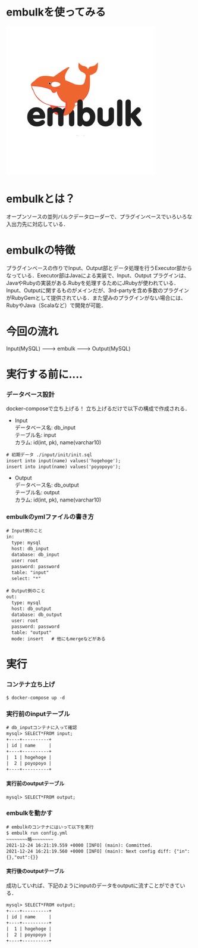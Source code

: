 # embulkを使ってみる
![Test Image 3](./img/embulk.png)
# embulkとは？
オープンソースの並列バルクデータローダーで、プラグインベースでいろいろな入出力先に対応している．

# embulkの特徴
プラグインベースの作りでInput、Output部とデータ処理を行うExecutor部からなっている．Executor部はJavaによる実装で、Input、Output プラグインは、JavaやRubyの実装がある.Rubyを処理するためにJRubyが使われている．Input、Outputに関するものがメインだが、3rd-partyを含め多数のプラグインがRubyGemとして提供されている．また望みのプラグインがない場合には、RubyやJava（Scalaなど）で開発が可能．

# 今回の流れ

Input(MySQL) ---> embulk ---> Output(MySQL)

# 実行する前に....
### データベース設計
docker-composeで立ち上げる！ 立ち上げるだけで以下の構成で作成される．
- Input<br>
データベース名: db_input<br> テーブル名: input<br>
カラム: id(int, pk), name(varchar10)<br>
~~~
# 初期データ ./input/init/init.sql
insert into input(name) values('hogehoge');
insert into input(name) values('poyopoyo');
~~~
- Output<br>
データベース名: db_output<br> テーブル名: output<br>
カラム: id(int, pk), name(varchar10)


### embulkのymlファイルの書き方
~~~
# Input側のこと
in:
  type: mysql
  host: db_input
  database: db_input
  user: root
  password: password
  table: "input"
  select: "*"

# Output側のこと
out:
  type: mysql
  host: db_output
  database: db_output
  user: root
  password: password
  table: "output"
  mode: insert   # 他にもmergeなどがある
~~~


# 実行

### コンテナ立ち上げ
~~~
$ docker-compose up -d
~~~

### 実行前のinputテーブル
~~~
# db_inputコンテナに入って確認
mysql> SELECT*FROM input;
+----+----------+
| id | name     |
+----+----------+
|  1 | hogehoge |
|  2 | poyopoyo |
+----+----------+
~~~
#### 実行前のoutputテーブル
~~~
mysql> SELECT*FROM output;
~~~
### embulkを動かす
~~~
# embulkのコンテナにはいって以下を実行
$ embulk run config.yml 
~~~~~~~~略~~~~~~~~
2021-12-24 16:21:19.559 +0000 [INFO] (main): Committed.
2021-12-24 16:21:19.560 +0000 [INFO] (main): Next config diff: {"in":{},"out":{}}
~~~


#### 実行後のoutputテーブル
成功していれば、下記のようにinputのデータをoutputに流すことができている．
~~~
mysql> SELECT*FROM output;
+----+----------+
| id | name     |
+----+----------+
|  1 | hogehoge |
|  2 | poyopoyo |
+----+----------+
~~~



